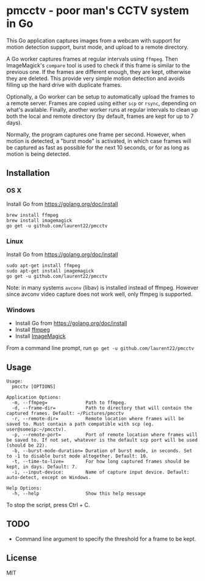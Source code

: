 # pmcctv - poor man's CCTV system in Go

This Go application captures images from a webcam with support for motion detection support, burst mode, and upload to a remote directory.

A Go worker captures frames at regular intervals using `ffmpeg`. Then ImageMagick's `compare` tool is used to check if this frame is similar to the previous one. If the frames are different enough, they are kept, otherwise they are deleted. This provide very simple motion detection and avoids filling up the hard drive with duplicate frames.

Optionally, a Go worker can be setup to automatically upload the frames to a remote server. Frames are copied using either `scp` or `rsync`, depending on what's available. Finally, another worker runs at regular intervals to clean up both the local and remote directory (by default, frames are kept for up to 7 days).

Normally, the program captures one frame per second. However, when motion is detected, a "burst mode" is activated, in which case frames will be captured as fast as possible for the next 10 seconds, or for as long as motion is being detected.

## Installation

### OS X

Install Go from https://golang.org/doc/install

    brew install ffmpeg
    brew install imagemagick
    go get -u github.com/laurent22/pmcctv

### Linux

Install Go from https://golang.org/doc/install

    sudo apt-get install ffmpeg
    sudo apt-get install imagemagick
    go get -u github.com/laurent22/pmcctv

Note: in many systems `avconv` (libav) is installed instead of ffmpeg. However since avconv video capture does not work well, only ffmpeg is supported.
 
### Windows

* Install Go from https://golang.org/doc/install
* Install [ffmpeg](http://ffmpeg.zeranoe.com/builds/)
* Install [ImageMagick](http://www.imagemagick.org/script/binary-releases.php)

From a command line prompt, run `go get -u github.com/laurent22/pmcctv`

## Usage

    Usage:
      pmcctv [OPTIONS]

    Application Options:
      -m, --ffmpeg=              Path to ffmpeg.
      -d, --frame-dir=           Path to directory that will contain the captured frames. Default: ~/Pictures/pmcctv
      -r, --remote-dir=          Remote location where frames will be saved to. Must contain a path compatible with scp (eg. user@someip:~/pmcctv).
      -p, --remote-port=         Port of remote location where frames will be saved to. If not set, whatever is the default scp port will be used (should be 22).
      -b, --burst-mode-duration= Duration of burst mode, in seconds. Set to -1 to disable burst mode altogether. Default: 10.
      -t, --time-to-live=        For how long captured frames should be kept, in days. Default: 7.
      -i, --input-device:        Name of capture input device. Default: auto-detect, except on Windows.

    Help Options:
      -h, --help                 Show this help message
      
To stop the script, press Ctrl + C.

## TODO

* Command line argument to specify the threshold for a frame to be kept.

## License

MIT
